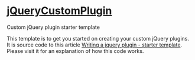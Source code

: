 # <a href="http://brianmatovu.com/writing-a-jquery-plugin-starter-template">jQueryCustomPlugin</a>
Custom jQuery plugin starter template

This template is to get you started on creating your custom jQuery plugins.
It is source code to this article <a href="http://brianmatovu.com/writing-a-jquery-plugin-starter-template">Writing a jquery plugin - starter template</a>. 
Please visit it for an explanation of how this code works.
